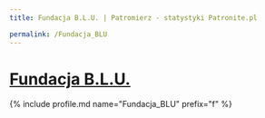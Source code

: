 ```yaml
---
title: Fundacja B.L.U. | Patromierz - statystyki Patronite.pl

permalink: /Fundacja_BLU
---
```


# [Fundacja B.L.U.](https://patronite.pl/Fundacja_BLU)

{% include profile.md name="Fundacja_BLU" prefix="f" %}
